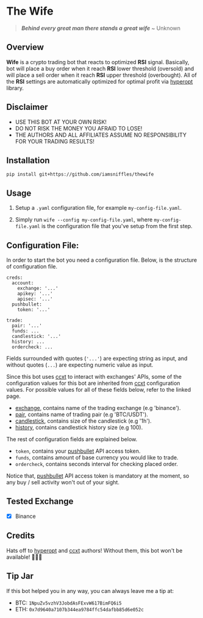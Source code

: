 # The Wife

> ***Behind every great man there stands a great wife*** ~ Unknown

## Overview

**Wife** is a crypto trading bot that reacts to optimized **RSI** signal. Basically, bot will place a buy order when it reach **RSI** lower threshold (oversold) and will place a sell order when it reach **RSI** upper threshold (overbought). All of the **RSI** settings are automatically optimized for optimal profit via [hyperopt](https://github.com/hyperopt/hyperopt) library.

## Disclaimer

- USE THIS BOT AT YOUR OWN RISK!
- DO NOT RISK THE MONEY YOU AFRAID TO LOSE!
- THE AUTHORS AND ALL AFFILIATES ASSUME NO RESPONSIBILITY FOR YOUR TRADING RESULTS!

## Installation

`pip install git+https://github.com/iamsniffles/thewife`

## Usage

1. Setup a `.yaml` configuration file, for example `my-config-file.yaml`.

2. Simply run `wife --config my-config-file.yaml`, where `my-config-file.yaml` is the configuration file that you've setup from the first step.

## Configuration File:

In order to start the bot you need a configuration file. Below, is the structure of configuration file.

```
creds:
  account:
    exchange: '...'
    apikey: '...'
    apisec: '...'
  pushbullet:
    token: '...'

trade:
  pair: '...'
  funds: ...
  candlestick: '...'
  history: ...
  ordercheck: ...
```

Fields surrounded with quotes (`'...'`) are expecting string as input, and without quotes (`...`) are expecting numeric value as input.

Since this bot uses [ccxt](https://github.com/ccxt/ccxt) to interact with exchanges' APIs, some of the configuration values for this bot are inherited from [ccxt](https://github.com/ccxt/ccxt) configuration values. For possible values for all of these fields below, refer to the linked page.

- [exchange](https://github.com/ccxt/ccxt/wiki/Manual#exchanges), contains name of the trading exchange (e.g 'binance').
- [pair](https://github.com/ccxt/ccxt/wiki/Manual#symbols-and-market-ids), contains name of trading pair (e.g 'BTC/USDT').
- [candlestick](https://github.com/ccxt/ccxt/wiki/Manual#ohlcv-candlestick-charts), contains size of the candlestick (e.g '1h').
- [history](https://github.com/ccxt/ccxt/wiki/Manual#ohlcv-candlestick-charts), contains candlestick history size (e.g 100).

The rest of configuration fields are explained below.

- `token`, contains your [pushbullet](https://www.pushbullet.com/) API access token.
- `funds`, contains amount of base currency you would like to trade.
- `ordercheck`, contains seconds interval for checking placed order.

Notice that, [pushbullet](https://www.pushbullet.com/) API access token is mandatory at the moment, so any buy / sell activity won't out of your sight.

## Tested Exchange

- [x] Binance

## Credits

Hats off to [hyperopt](https://github.com/hyperopt/hyperopt) and [ccxt](https://github.com/ccxt/ccxt) authors! Without them, this bot won't be available! 🙏🙏🙏

## Tip Jar

If this bot helped you in any way, you can always leave me a tip at:

- BTC: `1NpuZv5vzhV3JobdAsFExvW617BimFQ6i5`
- ETH: `0x7d9640a7107b344ea9784ffc54dafbb85d6e052c`
